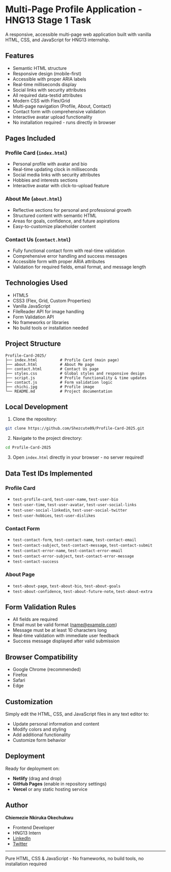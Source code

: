 # Multi-Page Profile Application - HNG13 Stage 1 Task

A responsive, accessible multi-page web application built with vanilla HTML, CSS, and JavaScript for HNG13 internship.

## Features

- Semantic HTML structure
- Responsive design (mobile-first)
- Accessible with proper ARIA labels
- Real-time milliseconds display
- Social links with security attributes
- All required data-testid attributes
- Modern CSS with Flex/Grid
- Multi-page navigation (Profile, About, Contact)
- Contact form with comprehensive validation
- Interactive avatar upload functionality
- No installation required - runs directly in browser

## Pages Included

### Profile Card (`index.html`)

- Personal profile with avatar and bio
- Real-time updating clock in milliseconds
- Social media links with security attributes
- Hobbies and interests sections
- Interactive avatar with click-to-upload feature

### About Me (`about.html`)

- Reflective sections for personal and professional growth
- Structured content with semantic HTML
- Areas for goals, confidence, and future aspirations
- Easy-to-customize placeholder content

### Contact Us (`contact.html`)

- Fully functional contact form with real-time validation
- Comprehensive error handling and success messages
- Accessible form with proper ARIA attributes
- Validation for required fields, email format, and message length

## Technologies Used

- HTML5
- CSS3 (Flex, Grid, Custom Properties)
- Vanilla JavaScript
- FileReader API for image handling
- Form Validation API
- No frameworks or libraries
- No build tools or installation needed

## Project Structure

```
Profile-Card-2025/
├── index.html          # Profile Card (main page)
├── about.html          # About Me page
├── contact.html        # Contact Us page
├── styles.css          # Global styles and responsive design
├── script.js           # Profile functionality & time updates
├── contact.js          # Form validation logic
├── chichi.jpg          # Profile image
└── README.md           # Project documentation
```

## Local Development

1. Clone the repository:

```bash
git clone https://github.com/Shezcute09/Profile-Card-2025.git
```

2. Navigate to the project directory:

```bash
cd Profile-Card-2025
```

3. Open `index.html` directly in your browser - no server required!

## Data Test IDs Implemented

### Profile Card

- `test-profile-card`, `test-user-name`, `test-user-bio`
- `test-user-time`, `test-user-avatar`, `test-user-social-links`
- `test-user-social-linkedin`, `test-user-social-twitter`
- `test-user-hobbies`, `test-user-dislikes`

### Contact Form

- `test-contact-form`, `test-contact-name`, `test-contact-email`
- `test-contact-subject`, `test-contact-message`, `test-contact-submit`
- `test-contact-error-name`, `test-contact-error-email`
- `test-contact-error-subject`, `test-contact-error-message`
- `test-contact-success`

### About Page

- `test-about-page`, `test-about-bio`, `test-about-goals`
- `test-about-confidence`, `test-about-future-note`, `test-about-extra`

## Form Validation Rules

- All fields are required
- Email must be valid format (name@example.com)
- Message must be at least 10 characters long
- Real-time validation with immediate user feedback
- Success message displayed after valid submission

## Browser Compatibility

- Google Chrome (recommended)
- Firefox
- Safari
- Edge

## Customization

Simply edit the HTML, CSS, and JavaScript files in any text editor to:

- Update personal information and content
- Modify colors and styling
- Add additional functionality
- Customize form behavior

## Deployment

Ready for deployment on:

- **Netlify** (drag and drop)
- **GitHub Pages** (enable in repository settings)
- **Vercel** or any static hosting service

## Author

**Chiemezie Nkiruka Okechukwu**

- Frontend Developer
- HNG13 Intern
- [LinkedIn](https://linkedin.com/in/chiemezie-okechukwu)
- [Twitter](https://twitter.com/chiemezieok3)

---

Pure HTML, CSS & JavaScript - No frameworks, no build tools, no installation required
